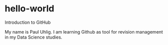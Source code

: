 # hello-world
Introduction to GitHub 

My name is Paul Uhlig. I am learning Github as tool for revision management in my Data Science studies.
